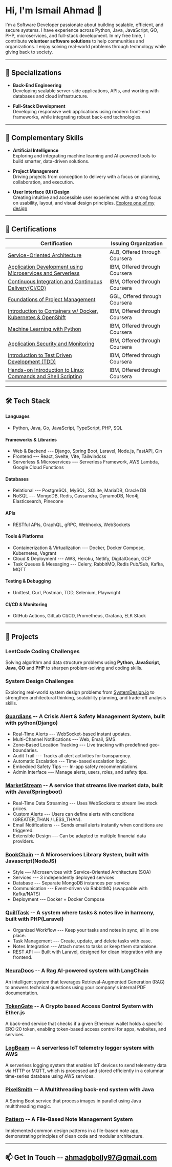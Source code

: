 # Hi, I'm Ismail Ahmad 👋

I'm a Software Developer passionate about building scalable, efficient, and secure systems. I have experience across Python, Java, JavaScript, GO, PHP, microservices, and full-stack development. In my free time, I contribute **volunteer software solutions** to help communities and organizations. I enjoy solving real-world problems through technology while giving back to society.

---

## 🎯 Specializations

- **Back-End Engineering**  
  Developing scalable server-side applications, APIs, and working with databases and cloud infrastructure.
  
- **Full-Stack Development**  
  Developing responsive web applications using modern front-end frameworks, while integrating robust back-end technologies.

---

## 🎯 Complementary Skills

- **Artificial Intelligence**  
  Exploring and integrating machine learning and AI-powered tools to build smarter, data-driven solutions.
  
- **Project Management**  
  Driving projects from conception to delivery with a focus on planning, collaboration, and execution.

- **User Interface (UI) Design**  
  Creating intuitive and accessible user experiences with a strong focus on usability, layout, and visual design principles.
  [Explore one of my design](https://bit.ly/3GoXQrP)

---

## 📜 Certifications

| Certification | Issuing Organization |
|---------------|-----------------------|
| [Service-Oriented Architecture](https://coursera.org/share/4f77aa414d44dcf8c666185b587c2cd2) | ALB, Offered through Coursera |
| [Application Development using Microservices and Serverless](https://coursera.org/share/0c289c2e336c683b8a6b3bdac2f1c637) | IBM, Offered through Coursera |
| [Continuous Integration and Continuous Delivery(CI/CD)](https://coursera.org/verify/3PHHNRRQ2ZK5) | IBM, Offered through Coursera |
| [Foundations of Project Management](https://coursera.org/verify/MXAPYE8L64CV) | GGL, Offered through Coursera |
| [Introduction to Containers w/ Docker, Kubernetes & OpenShift](https://coursera.org/verify/ZVPEFFNUXB6G) | IBM, Offered through Coursera |
| [Machine Learning with Python](https://coursera.org/share/049f7d412470b928ffe8d9d7abbd6a27) | IBM, Offered through Coursera |
| [Application Security and Monitoring](https://coursera.org/verify/ZP43JNUN85RF) | IBM, Offered through Coursera |
| [Introduction to Test Driven Development (TDD)](https://coursera.org/verify/KBK39PDJNDR2) | IBM, Offered through Coursera |
| [Hands-on Introduction to Linux Commands and Shell Scripting](https://coursera.org/verify/SQUCKN795LHA) | IBM, Offered through Coursera |

---

## 🛠️ Tech Stack

#### Languages
- Python, Java, Go, JavaScript, TypeScript, PHP, SQL

#### Frameworks & Libraries
- Web & Backend  ---  Django, Spring Boot, Laravel, Node.js, FastAPI, Gin
- Frontend  ---  React, Svelte, Vite, Tailwindcss  
- Serverless & Microservices  ---  Serverless Framework, AWS Lambda, Google Cloud Functions

#### Databases
- Relational  ---  PostgreSQL, MySQL, SQLite, MariaDB, Oracle DB  
- NoSQL  ---  MongoDB, Redis, Cassandra, DynamoDB, Neo4j, Elasticsearch, Pinecone

#### APIs
- RESTful APIs, GraphQL, gRPC, Webhooks, WebSockets

#### Tools & Platforms
- Containerization & Virtualization  ---  Docker, Docker Compose, Kubernetes, Vagrant
- Cloud & Deployment  ---  AWS, Heroku, Netlify, DigitalOcean, GCP
- Task Queues & Messaging  ---  Celery, RabbitMQ, Redis Pub/Sub, Kafka, MQTT

#### Testing & Debugging
- Unittest, Curl, Postman, TDD, Selenium, Playwright

#### CI/CD & Monitoring
- GitHub Actions, GitLab CI/CD, Prometheus, Grafana, ELK Stack

---

## 🚀 Projects

### LeetCode Coding Challenges  
Solving algorithm and data structure problems using **Python**, **JavaScript**, **Java**, **GO** and **PHP** to sharpen problem-solving and coding skills.

### System Design Challenges
Exploring real-world system design problems from [SystemDesign.io](https://systemdesign.io/) to strengthen architectural thinking, scalability planning, and trade-off analysis skills.

### [Guardians](https://sneezyg.github.io/pinger-page) -- A Crisis Alert & Safety Management System, built with python(Django)
- Real-Time Alerts --- WebSocket-based instant updates.
- Multi-Channel Notifications --- Web, Email, SMS.
- Zone-Based Location Tracking --- Live tracking with predefined geo-boundaries.
- Audit Trail --- Tracks all alert activities for transparency.
- Automatic Escalation --- Time-based escalation logic.
- Embedded Safety Tips --- In-app safety recommendations.
- Admin Interface --- Manage alerts, users, roles, and safety tips.

### [MarketStream](https://github.com/sneezyg/marketStream) -- A service that streams live market data, built with Java(Springboot)
- Real-Time Data Streaming --- Uses WebSockets to stream live stock prices.
- Custom Alerts --- Users can define alerts with conditions (GREATER_THAN / LESS_THAN).
- Email Notifications --- Sends email alerts instantly when conditions are triggered.
- Extensible Design --- Can be adapted to multiple financial data providers.

### [BookChain](https://sneezyg.github.io/micro-page) -- A Microservices Library System, built with Javascript(NodeJS)
- Style --- Microservices with Service-Oriented Architecture (SOA)
- Services --- 3 independently deployed services
- Database --- Separate MongoDB instances per service
- Communication --- Event-driven via RabbitMQ (swappable with Kafka/NATS)
- Deployment --- Docker + Docker Compose

### [QuillTask](https://github.com/sneezyg/QuillTask) -- A system where tasks & notes live in harmony, built with PHP(Laravel)
- Organized Workflow --- Keep your tasks and notes in sync, all in one place.
- Task Management --- Create, update, and delete tasks with ease.
- Notes Integration --- Attach notes to tasks or keep them standalone.
- REST API --- Built with Laravel, designed for clean integration with any frontend.

### [NeuraDocs](https://github.com/sneezyg/NeuraDocs) -- A Rag AI-powered system with LangChain
An intelligent system that leverages Retrieval-Augmented Generation (RAG) to answers technical questions using your company's internal PDF documentation.

### [TokenGate](https://github.com/sneezyg/TokenGate) -- A Crypto based Access Control System with Ether.js
A back-end service that checks if a given Ethereum wallet holds a specific ERC-20 token, enabling token-based access control for apps, websites, and services.

### [LogBeam](https://github.com/sneezyg/LogBeam) -- A serverless IoT telemetry logger system  with AWS
A serverless logging system that enables IoT devices to send telemetry data via HTTP or MQTT, which is processed and stored efficiently in a columnar time-series database using AWS services.

### [PixelSmith](https://github.com/sneezyg/PixelSmith) -- A Multithreading back-end system with Java
A Spring Boot service that process images in parallel using Java multithreading magic.

### [Pattern](https://github.com/SneezyG/pattern) -- A File-Based Note Management System
Implemented common design patterns in a file-based note app, demonstrating principles of clean code and modular architecture.

---

## 📫 Get In Touch -- ahmadgbolly97@gmail.com
